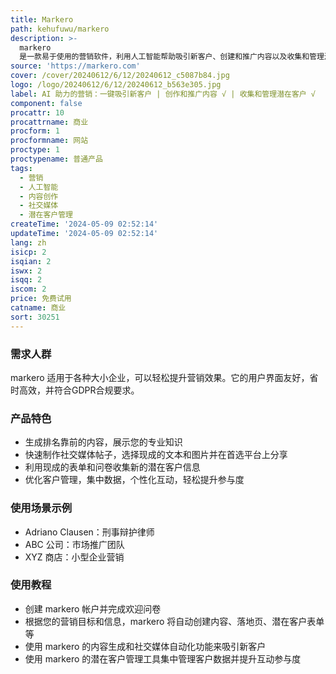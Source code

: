 ```yaml
---
title: Markero
path: kehufuwu/markero
description: >-
  markero
  是一款易于使用的营销软件，利用人工智能帮助吸引新客户、创建和推广内容以及收集和管理潜在客户。它简化复杂的营销任务，节省时间，符合GDPR合规要求。
source: 'https://markero.com'
cover: /cover/20240612/6/12/20240612_c5087b84.jpg
logo: /logo/20240612/6/12/20240612_b563e305.jpg
label: AI 助力的营销：一键吸引新客户 | 创作和推广内容 √ | 收集和管理潜在客户 √
component: false
procattr: 10
procattrname: 商业
procform: 1
procformname: 网站
proctype: 1
proctypename: 普通产品
tags:
  - 营销
  - 人工智能
  - 内容创作
  - 社交媒体
  - 潜在客户管理
createTime: '2024-05-09 02:52:14'
updateTime: '2024-05-09 02:52:14'
lang: zh
isicp: 2
isqian: 2
iswx: 2
isqq: 2
iscom: 2
price: 免费试用
catname: 商业
sort: 30251
---
```




### 需求人群
markero 适用于各种大小企业，可以轻松提升营销效果。它的用户界面友好，省时高效，并符合GDPR合规要求。

### 产品特色
- 生成排名靠前的内容，展示您的专业知识
- 快速制作社交媒体帖子，选择现成的文本和图片并在首选平台上分享
- 利用现成的表单和问卷收集新的潜在客户信息
- 优化客户管理，集中数据，个性化互动，轻松提升参与度

### 使用场景示例
- Adriano Clausen：刑事辩护律师
- ABC 公司：市场推广团队
- XYZ 商店：小型企业营销

### 使用教程
- 创建 markero 帐户并完成欢迎问卷
- 根据您的营销目标和信息，markero 将自动创建内容、落地页、潜在客户表单等
- 使用 markero 的内容生成和社交媒体自动化功能来吸引新客户
- 使用 markero 的潜在客户管理工具集中管理客户数据并提升互动参与度

  

